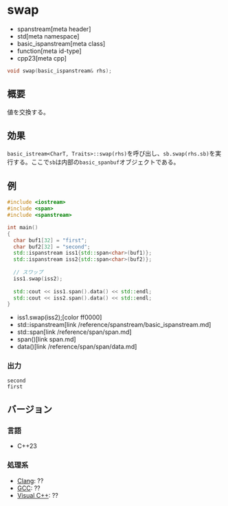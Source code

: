 # swap
* spanstream[meta header]
* std[meta namespace]
* basic_ispanstream[meta class]
* function[meta id-type]
* cpp23[meta cpp]

```cpp
void swap(basic_ispanstream& rhs);
```

## 概要
値を交換する。

## 効果
`basic_istream<CharT, Traits>::swap(rhs)`を呼び出し、`sb.swap(rhs.sb)`を実行する。ここで`sb`は内部の`basic_spanbuf`オブジェクトである。


## 例
```cpp example
#include <iostream>
#include <span>
#include <spanstream>

int main()
{
  char buf1[32] = "first";
  char buf2[32] = "second";
  std::ispanstream iss1{std::span<char>(buf1)};
  std::ispanstream iss2{std::span<char>(buf2)};
  
  // スワップ
  iss1.swap(iss2);
  
  std::cout << iss1.span().data() << std::endl;
  std::cout << iss2.span().data() << std::endl;
}
```
* iss1.swap(iss2);[color ff0000]
* std::ispanstream[link /reference/spanstream/basic_ispanstream.md]
* std::span<char>[link /reference/span/span.md]
* span()[link span.md]
* data()[link /reference/span/span/data.md]

### 出力
```
second
first
```


## バージョン
### 言語
- C++23

### 処理系
- [Clang](/implementation.md#clang): ??
- [GCC](/implementation.md#gcc): ??
- [Visual C++](/implementation.md#visual_cpp): ??
